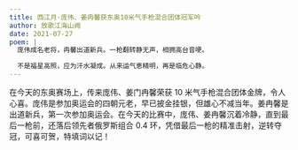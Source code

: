 ```yaml
---
title: 西江月·庞伟、姜冉馨获东奥10米气手枪混合团体冠军吟
author: 放歌江海山阙
date: 2021-07-27
poem: |
  庞伟成名老将，冉馨出道新兵。一枪翻转静无声，相拥高台音哽。

  不是福星高照，应为汗水凝成。从来运气恵精明，再是临危心静。
---
```


在今天的东奥赛场上，传来庞伟、姜门冉馨荣获 10 米气手枪混合团体金牌，令人心喜。庞伟是参加奥运会的四朝元老，早已披金挂银，但雄心不减当年。姜冉馨是出道新兵，第一次参加奥运会。在今天的比赛中，庞伟、姜冉馨沉着冷静，直到最后一枪前，还落后领先者俄罗斯组合 0.4 环，凭借最后一枪的精准击射，逆转夺冠，可喜可贺，特填词以记！
